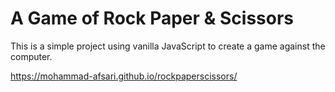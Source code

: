 # A Game of Rock Paper & Scissors

This is a simple project using vanilla JavaScript to create a game against the computer.

https://mohammad-afsari.github.io/rockpaperscissors/
